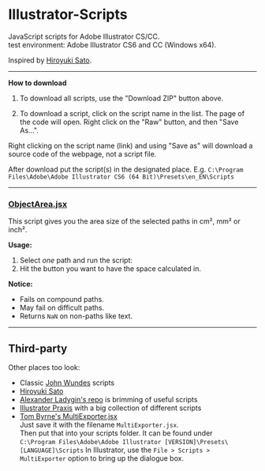 
Illustrator-Scripts
======================
JavaScript scripts for Adobe Illustrator CS/CC.  
test environment: Adobe Illustrator CS6 and CC (Windows x64).

Inspired by [Hiroyuki Sato](https://github.com/shspage/illustrator-scripts).

---

**How to download**

1. To download all scripts, use the "Download ZIP" button above.

2. To download a script, click on the script name in the list. The page of the code will open. Right click on the "Raw" button, and then "Save As...".

Right clicking on the script name (link) and using "Save as" will download a source code of the webpage, not a script file.

After download put the script(s) in the designated place.
E.g. `C:\Program Files\Adobe\Adobe Illustrator CS6 (64 Bit)\Presets\en_EN\Scripts`

---

### [ObjectArea.jsx](ObjectArea.jsx)
This script gives you the area size of the selected paths in cm², mm² or inch².

**Usage:**

1. Select _one_ path and run the script:
2. Hit the button you want to have the space calculated in.

**Notice:**
- Fails on compound paths.
- May fail on difficult paths.
- Returns `NaN` on non-paths like text.

---

## Third-party
Other places too look:
- Classic [John Wundes](https://github.com/johnwun/js4ai) scripts
- [Hiroyuki Sato](https://github.com/shspage/illustrator-scripts)
- [Alexander Ladygin's repo](https://github.com/alexander-ladygin/illustrator-scripts) is brimming of useful scripts
- [Illustrator Praxis](http://illustrator.hilfdirselbst.ch/dokuwiki/en/skripte/javascript/uebersicht) with a big collection of different scripts
- [Tom Byrne's MultiExporter.jsx](https://gist.github.com/TomByrne/7816376)  
  Just save it with the filename `MultiExporter.jsx`.  
  Then put that into your scripts folder. It can be found under  
  `C:\Program Files\Adobe\Adobe Illustrator [VERSION]\Presets\[LANGUAGE]\Scripts`
  In Illustrator, use the `File > Scripts > MultiExporter` option to bring up the dialogue box.
  
